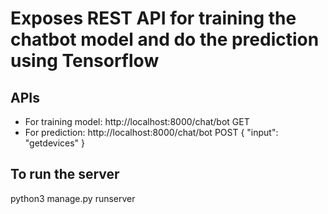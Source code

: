 # Exposes REST API for training the chatbot model and do the prediction using Tensorflow

## APIs
* For training model: http://localhost:8000/chat/bot GET 
* For prediction: http://localhost:8000/chat/bot POST { "input": "getdevices" }

## To run the server
python3 manage.py runserver 

